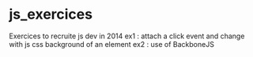 js_exercices
============
Exercices to recruite js dev in 2014
ex1 : attach a click event and change with js css background of an element 
ex2 : use of BackboneJS
